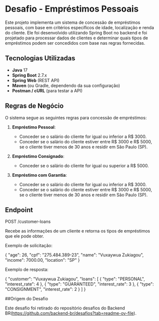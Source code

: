 # Desafio - Empréstimos Pessoais

Este projeto implementa um sistema de concessão de empréstimos pessoais, com base em critérios específicos de idade, localização e renda do cliente. Ele foi desenvolvido utilizando Spring Boot no backend e foi projetado para processar dados de clientes e determinar quais tipos de empréstimos podem ser concedidos com base nas regras fornecidas.

## Tecnologias Utilizadas

- **Java** 17
- **Spring Boot** 2.7.x
- **Spring Web** (REST API)
- **Maven** (ou Gradle, dependendo da sua configuração)
- **Postman / cURL** (para testar a API)

## Regras de Negócio

O sistema segue as seguintes regras para concessão de empréstimos:

1. **Empréstimo Pessoal**:
   - Conceder se o salário do cliente for igual ou inferior a R$ 3000.
   - Conceder se o salário do cliente estiver entre R$ 3000 e R$ 5000, se o cliente tiver menos de 30 anos e residir em São Paulo (SP).

2. **Empréstimo Consignado**:
   - Conceder se o salário do cliente for igual ou superior a R$ 5000.

3. **Empréstimo com Garantia**:
   - Conceder se o salário do cliente for igual ou inferior a R$ 3000.
   - Conceder se o salário do cliente estiver entre R$ 3000 e R$ 5000, se o cliente tiver menos de 30 anos e residir em São Paulo (SP).

## Endpoint
POST /customer-loans

Recebe as informações de um cliente e retorna os tipos de empréstimos que ele pode obter.

Exemplo de solicitação:

{
  "age": 26,
  "cpf": "275.484.389-23",
  "name": "Vuxaywua Zukiagou",
  "income": 7000.00,
  "location": "SP"
}

Exemplo de resposta:

{
  "customer": "Vuxaywua Zukiagou",
  "loans": [
    {
      "type": "PERSONAL",
      "interest_rate": 4
    },
    {
      "type": "GUARANTEED",
      "interest_rate": 3
    },
    {
      "type": "CONSIGNMENT",
      "interest_rate": 2
    }
  ]
}


##Origem do Desafio

Este desafio foi retirado do repositório desafios do Backend BR(https://github.com/backend-br/desafios?tab=readme-ov-file).


